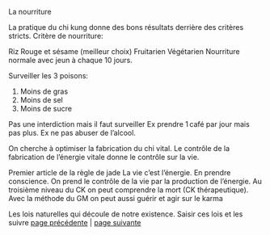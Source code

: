 La nourriture

La pratique du chi kung donne des bons résultats derrière des critères stricts. Critère de nourriture:

Riz Rouge et sésame (meilleur choix)
Fruitarien
Végétarien
Nourriture normale avec jeun à chaque 10 jours.

Surveiller les 3 poisons: 
1. Moins de gras
2. Moins de sel
3. Moins de sucre

Pas une interdiction mais il faut surveiller
Ex prendre 1 café par jour mais pas plus.
Ex ne pas abuser de l’alcool.

On cherche à optimiser la fabrication du chi vital. Le contrôle de la fabrication de l’énergie vitale donne le contrôle sur la vie.

Premier article de la règle de jade
La vie c’est l’énergie. En prendre conscience. On prend le contrôle de la vie par la production de l’énergie.
Au troisième niveau du CK on peut comprendre la mort (CK thérapeutique). Avec la méthode du GM on peut aussi guérir et agir sur le karma

Les lois naturelles qui découle de notre existence. Saisir ces lois et les suivre
[page précédente](2024-03-10-02.md) | [page suivante](2024-03-10-04.md)